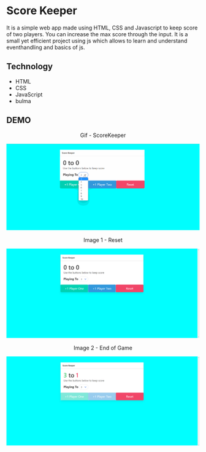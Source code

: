 # Score Keeper

It is a simple web app made using HTML, CSS and Javascript to keep score of two players. You can increase the max score through the input. It is a small yet efficient project using js which allows to learn and understand eventhandling and basics of js.

## Technology

- HTML 
- CSS
- JavaScript
- bulma

## DEMO

<p align="center">Gif - ScoreKeeper</p>
<img src="Images/Image.gif"><br>


<p align="center">Image 1 - Reset</p>
<img src="Images/Image 1.png"><br>


<p align="center">Image 2 - End of Game</p>
<img src="Images/Image 2.png"><br>
